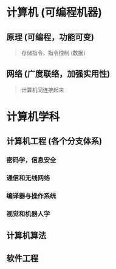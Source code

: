 # 计算机 (可编程机器) #

## 原理 (可编程，功能可变) ## 

> 存储指令，指令控制 (数据)

## 网络 (广度联络，加强实用性) ##

> 计算机间连接起来

# 计算机学科
## 计算机工程 (各个分支体系)
### 密码学，信息安全
### 通信和无线网络
### 编译器与操作系统
### 视觉和机器人学

## 计算机算法
## 软件工程 
